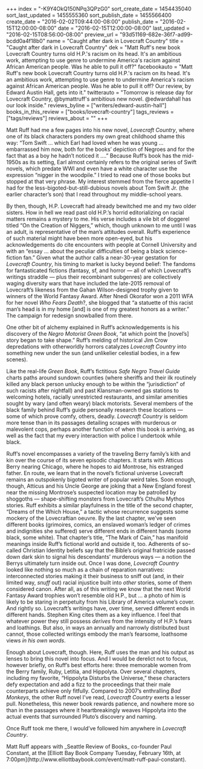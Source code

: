 +++
index = "-K9Y4OkQ150NPq3QPzG0"
sort_create_date = 1454435040
sort_last_updated = 1455555360
sort_publish_date = 1455566400
create_date = "2016-02-02T09:44:00-08:00"
publish_date = "2016-02-15T12:00:00-08:00"
date = "2016-02-15T12:00:00-08:00"
last_updated = "2016-02-15T08:56:00-08:00"
preview_url = "93d51169-682e-36f7-ad99-bcdd0a4f18b0"
name = "Caught after dark in Lovecraft Country"
title = "Caught after dark in Lovecraft Country"
dek = "Matt Ruff's new book Lovecraft Country turns old H.P.'s racism on its head. It's an ambitious work, attempting to use genre to undermine America's racism against African American people. Was he able to pull it off?"
facebookauto = "Matt Ruff's new book Lovecraft Country turns old H.P.'s racism on its head. It's an ambitious work, attempting to use genre to undermine America's racism against African American people. Was he able to pull it off? Our review, by Edward Austin Hall, gets into it."
twitterauto = "Tomorrow is release day for Lovecraft Country, @bymattruff's ambitious new novel. @edwardahall has our look inside."
reviews_byline = ["writers/edward-austin-hall"]
books_in_this_review = ["books/lovecraft-country"]
tags_reviews = ["tags/reviews"]
reviews_about = ""
+++

Matt Ruff had me a few pages into his new novel, _Lovecraft Country_, where one of its black characters ponders my own great childhood shame this way: “Tom Swift &hellip; which Earl had loved when he was young … embarrassed him now, both for the books’ depiction of Negroes and for the fact that as a boy he hadn’t noticed it &hellip;.” Because Ruff’s book has the mid-1950s as its setting, Earl almost certainly refers to the original series of Swift novels, which predate WWI and even have a white character use the expression “nigger in the woodpile.” I tried to read one of those books but stopped at that very phrase. My interest stemmed from the fierce appetite I had for the less-bigoted-but-still-dubious novels about Tom Swift Jr. (the earlier character’s son) that I read throughout my middle-school years.

By then, though, H.P. Lovecraft had already bewitched me and my two older sisters. How in hell we read past old H.P.’s horrid editorializing on racial matters remains a mystery to me. His verse includes a vile bit of doggerel titled “On the Creation of Niggers,” which, though unknown to me until I was an adult, is representative of the man’s attitudes overall. Ruff’s experience of such material might have been more open-eyed, but his acknowledgements do cite encounters with people at Cornell University and with an “essay &hellip; about the peculiar difficulties of being a black science-fiction fan.” Given what the author calls a near-30-year gestation for _Lovecraft Country_, his timing to market is lucky beyond belief: The fandoms for fantasticated fictions (fantasy, sf, and horror &mdash; all of which Lovecraft’s writings straddle &mdash; plus their recombinant subgenres) are collectively waging diversity wars that have included the late-2015 removal of Lovecraft’s likeness from the Gahan Wilson-designed trophy given to winners of the World Fantasy Award. After Nnedi Okorafor won a 2011 WFA for her novel _Who Fears Death_?, she blogged that “a statuette of this racist man’s head is in my home [and] is one of my greatest honors as a writer.” The campaign for redesign snowballed from there.

One other bit of alchemy explained in Ruff’s acknowledgements is his discovery of the _Negro Motorist Green Book_, “at which point the [novel’s] story began to take shape.” Ruff’s melding of historical Jim Crow depredations with otherworldly horrors catalyzes _Lovecraft Country_ into something new under the sun (and unlikelier celestial bodies, in a few scenes).

Like the real-life _Green Book_, Ruff’s fictitious _Safe Negro Travel Guide_ charts paths around sundown counties (where sheriffs and their ilk routinely killed any black person unlucky enough to be within the “jurisdiction” of such racists after nightfall) and past Klansman-owned gas stations to welcoming hotels, racially unrestricted restaurants, and similar amenities sought by wary (and often weary) black motorists. Several members of the black family behind Ruff’s guide personally research these locations &mdash; some of which prove comfy, others, deadly. _Lovecraft Country_ is seldom more tense than in its passages detailing scrapes with murderous or malevolent cops, perhaps another function of when this book is arriving, as well as the fact that my every interaction with police I undertook while black.

Ruff’s novel encompasses a variety of the traveling Berry family’s kith and kin over the course of its seven episodic chapters. It starts with Atticus Berry nearing Chicago, where he hopes to aid Montrose, his estranged father. En route, we learn that in the novel’s fictional universe Lovecraft remains an outspokenly bigoted writer of popular weird tales. Soon enough, though, Atticus and his Uncle George are joking that a New England forest near the missing Montrose’s suspected location may be patrolled by shoggoths &mdash; shape-shifting monsters from Lovecraft’s Cthulhu Mythos stories. Ruff exhibits a similar playfulness in the title of the second chapter, “Dreams of the Which House,” a tactic whose recurrence suggests some mockery of the Lovecraftian oeuvre. By the last chapter, we’ve seen different books (grimoires, comics, an enslaved woman’s ledger of crimes and indignities she suffered) serve different ends in different hands (some black, some white). That chapter’s title, “The Mark of Cain,” has manifold meanings inside Ruff’s fictional world and outside it, too. Adherents of so-called Christian Identity beliefs say that the Bible’s original fratricide passed down dark skin to signal his descendants’ murderous ways &mdash; a notion the Berrys ultimately turn inside out. Once I was done, _Lovecraft Country_ looked like nothing so much as a chain of reparation narratives: interconnected stories making it their business to sniff out (and, in their limited way, _snuff_ out) racial injustice built into _other_ stories, some of them considered canon. After all, as of this writing we know that the next World Fantasy Award trophies won’t resemble old H.P., but &hellip; a photo of him is likely to be staring in perpetuity from his Library of America volume’s cover. And rightly so. Lovecraft’s writings have, over time, served different ends in different hands. Stephen King cites them as a key influence. I feel that whatever power they still possess _derives_ from the intensity of H.P.’s fears and loathings. But also, in ways an annually and narrowly distributed bust cannot, those collected writings embody the man’s fearsome, loathsome views _in his own words_.

Enough about Lovecraft, though. Here, Ruff uses the man and his output as lenses to bring this novel into focus. And I would be derelict not to focus, however briefly, on Ruff’s best efforts here: three memorable women from the Berry family, Ruby, Letitia, and Hippolyta. Over several chapters, including my favorite, “Hippolyta Disturbs the Universe,” these characters defy expectation and add a fizz to the proceedings that their male counterparts achieve only fitfully. Compared to 2007’s enthralling _Bad Monkeys_, the other Ruff novel I've read, _Lovecraft Country_ exerts a lesser pull. Nonetheless, this newer book rewards patience, and nowhere more so than in the passages where it heartbreakingly weaves Hippolyta into the actual events that surrounded Pluto’s discovery and naming.

Once Ruff took me there, I would’ve followed him anywhere in _Lovecraft Country_.

<p class="footer">Matt Ruff appears with _Seattle Review of Books_ co-founder Paul Constant, at the [Elliott Bay Book Company Tuesday, February 16th, at 7:00pm](http://www.elliottbaybook.com/event/matt-ruff-paul-constant).</p>